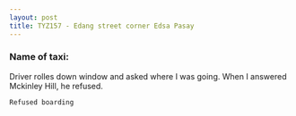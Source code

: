 ```yaml
---
layout: post
title: TYZ157 - Edang street corner Edsa Pasay
---
```


### Name of taxi: 

Driver rolles down window and asked where I was going. When I answered Mckinley Hill, he refused.

```Refused boarding```
